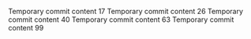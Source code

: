 Temporary commit content 17
Temporary commit content 26
Temporary commit content 40
Temporary commit content 63
Temporary commit content 99
